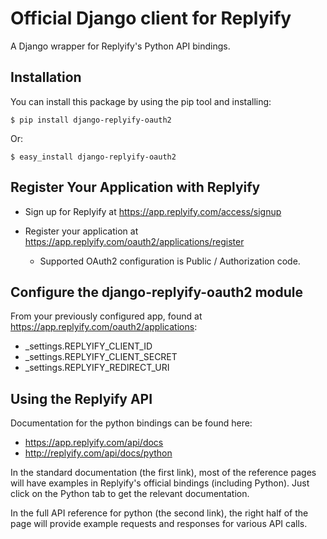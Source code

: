 Official Django client for Replyify
=====================================

A Django wrapper for Replyify's Python API bindings.


Installation
------------

You can install this package by using the pip tool and installing:

    $ pip install django-replyify-oauth2
    
Or:

    $ easy_install django-replyify-oauth2
    

Register Your Application with Replyify
----------------------------------------

* Sign up for Replyify at https://app.replyify.com/access/signup

* Register your application at https://app.replyify.com/oauth2/applications/register
    * Supported OAuth2 configuration is Public / Authorization code.

Configure the django-replyify-oauth2 module
-------------------------------------------

From your previously configured app, found at https://app.replyify.com/oauth2/applications:
* _settings.REPLYIFY_CLIENT_ID
* _settings.REPLYIFY_CLIENT_SECRET
* _settings.REPLYIFY_REDIRECT_URI


Using the Replyify API
----------------------

Documentation for the python bindings can be found here:

- https://app.replyify.com/api/docs
- http://replyify.com/api/docs/python

In the standard documentation (the first link), most of the reference pages will have examples in Replyify's 
official bindings (including Python). Just click on the Python tab to get the relevant documentation.

In the full API reference for python (the second link), the right half of the page will provide example 
requests and responses for various API calls.
